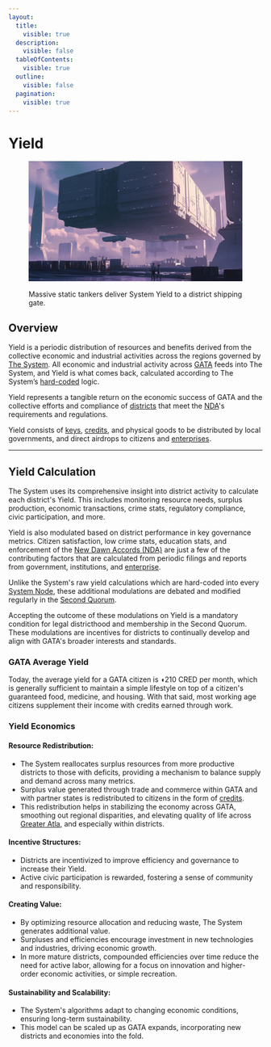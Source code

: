 ```yaml
---
layout:
  title:
    visible: true
  description:
    visible: false
  tableOfContents:
    visible: true
  outline:
    visible: false
  pagination:
    visible: true
---
```


# Yield

<figure><img src="../../../.gitbook/assets/yield.png" alt=""><figcaption><p>Massive static tankers deliver System Yield to a district shipping gate.</p></figcaption></figure>

## Overview

Yield is a periodic distribution of resources and benefits derived from the collective economic and industrial activities across the regions governed by [The System](the-system.md). All economic and industrial activity across [GATA](../) feeds into The System, and Yield is what comes back, calculated according to The System’s [hard-coded](../../science-and-tech/hard-code.md) logic.

Yield represents a tangible return on the economic success of GATA and the collective efforts and compliance of [districts](districts.md) that meet the [NDA](new-dawn-accords.md)'s requirements and regulations.

Yield consists of [keys](keys.md), [credits](money.md#credits-currency), and physical goods to be distributed by local governments, and direct airdrops to citizens and [enterprises](../enterprise/).

***

## **Yield Calculation**

The System uses its comprehensive insight into district activity to calculate each district's Yield. This includes monitoring resource needs, surplus production, economic transactions, crime stats, regulatory compliance, civic participation, and more.

Yield is also modulated based on district performance in key governance metrics. Citizen satisfaction, low crime stats, education stats, and enforcement of the [New Dawn Accords (NDA)](new-dawn-accords.md) are just a few of the contributing factors that are calculated from periodic filings and reports from government, institutions, and [enterprise](../enterprise/).

Unlike the System's raw yield calculations which are hard-coded into every [System Node](the-system.md#system-nodes), these additional modulations are debated and modified regularly in the [Second Quorum](governance.md#the-second-quorum).

Accepting the outcome of these modulations on Yield is a mandatory condition for legal districthood and membership in the Second Quorum. These modulations are incentives for districts to continually develop and align with GATA's broader interests and standards.

### GATA Average Yield

Today, the average yield for a GATA citizen is ◖210 CRED per month, which is generally sufficient to maintain a simple lifestyle on top of a citizen's guaranteed food, medicine, and housing. With that said, most working age citizens supplement their income with credits earned through work.

### **Yield Economics**

#### **Resource Redistribution:**

* The System reallocates surplus resources from more productive districts to those with deficits, providing a mechanism to balance supply and demand across many metrics.
* Surplus value generated through trade and commerce within GATA and with partner states is redistributed to citizens in the form of [credits](money.md#credits-currency).
* This redistribution helps in stabilizing the economy across GATA, smoothing out regional disparities, and elevating quality of life across [Greater Atla](greater-atla.md), and especially within districts.

#### **Incentive Structures:**

* Districts are incentivized to improve efficiency and governance to increase their Yield.
* Active civic participation is rewarded, fostering a sense of community and responsibility.

#### **Creating Value:**

* By optimizing resource allocation and reducing waste, The System generates additional value.
* Surpluses and efficiencies encourage investment in new technologies and industries, driving economic growth.
* In more mature districts, compounded efficiencies over time reduce the need for active labor, allowing for a focus on innovation and higher-order economic activities, or simple recreation.

#### **Sustainability and Scalability:**

* The System's algorithms adapt to changing economic conditions, ensuring long-term sustainability.
* This model can be scaled up as GATA expands, incorporating new districts and economies into the fold.
